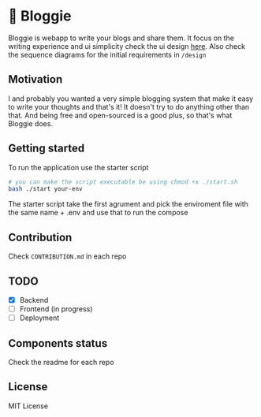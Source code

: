 # 📓 Bloggie

Bloggie is webapp to write your blogs and share them. It focus on the writing experience and ui simplicity check the ui design [here](https://www.figma.com/file/H8WLVQLTnPEM48DTDsBIbR/Bloggie?node-id=0%3A1). Also check the sequence diagrams for the initial requirements in `/design`

## Motivation
I and probably you wanted a very simple blogging system that make it easy to write your thoughts and that's it! It doesn't try to do anything other than that. And being free and open-sourced is a good plus, so that's what Bloggie does.

## Getting started
To run the application use the starter script
```bash
# you can make the script executable be using chmod +x ./start.sh
bash ./start your-env
```
The starter script take the first agrument and pick the enviroment file with the same name + .env and use that to run the compose

## Contribution
Check `CONTRIBUTION.md` in each repo

## TODO
- [x] Backend
- [ ] Frontend (in progress)
- [ ] Deployment

## Components status 
Check the readme for each repo

## License
MIT License
